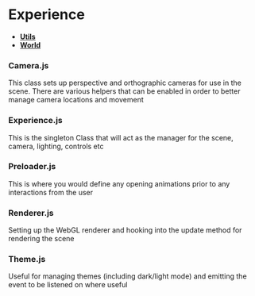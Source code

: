 # Experience

- [**Utils**](Utils)
- [**World**](World)

### Camera.js

This class sets up perspective and orthographic cameras for use in the scene. There are various helpers that can be enabled in order to better manage camera locations and movement

### Experience.js

This is the singleton Class that will act as the manager for the scene, camera, lighting, controls etc

### Preloader.js

This is where you would define any opening animations prior to any interactions from the user
### Renderer.js

Setting up the WebGL renderer and hooking into the update method for rendering the scene

### Theme.js

Useful for managing themes (including dark/light mode) and emitting the event to be listened on where useful
